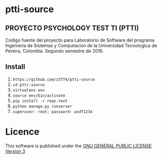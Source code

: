 # ptti-source
## PROYECTO PSYCHOLOGY TEST TI (PTTI)
Codigo fuente del proyecto para Laboratorio de Software del programa Ingenieria de Sistemas y Computacion de la Universidad Tecnologica de Pereira, Colombia. Segundo semestre de 2016.

## Install
 1. `https://github.com/z3774/ptti-source`
 2. `cd ptti-source`
 3. `virtualenv env`
 4. `source env/bin/activate`
 5. `pip install -r reqs.text`
 6. `python manage.py runserver`
 7. `superuser: root; password: asdf1234`

# Licence
This software is published under the [GNU GENERAL PUBLIC LICENSE Version 3](LICENSE)
